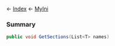 ← [Index](Api-Index) ← [MyIni](VRage.Game.ModAPI.Ingame.Utilities.MyIni)

### Summary

```csharp
public void GetSections(List<T> names)
```

